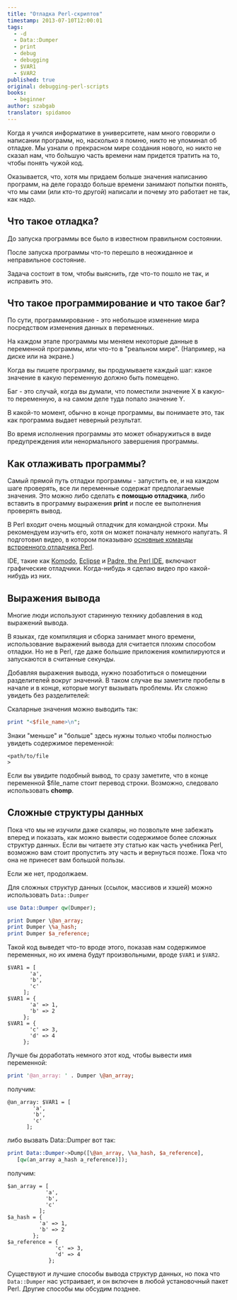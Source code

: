 ```yaml
---
title: "Отладка Perl-скриптов"
timestamp: 2013-07-10T12:00:01
tags:
  - -d
  - Data::Dumper
  - print
  - debug
  - debugging
  - $VAR1
  - $VAR2
published: true
original: debugging-perl-scripts
books:
  - beginner
author: szabgab
translator: spidamoo
---
```



Когда я учился информатике в университете, нам много говорили о написании программ, но, насколько я
помню, никто не упоминал об отладке. Мы узнали о прекрасном мире создания нового, но никто не сказал
нам, что бо́льшую часть времени нам придется тратить на то, чтобы понять чужой код.

Оказывается, что, хотя мы придаем больше значения написанию программ, на деле гораздо больше времени
занимают попытки понять, что мы сами (или кто-то другой) написали и почему это работает не так, как 
надо.


## Что такое отладка?

До запуска программы все было в известном правильном состоянии.

После запуска программы что-то перешло в неожиданное и неправильное состояние.

Задача состоит в том, чтобы выяснить, где что-то пошло не так, и исправить это.

## Что такое программирование и что такое баг?

По сути, программирование - это небольшое изменение мира посредством изменения данных в переменных.

На каждом этапе программы мы меняем некоторые данные в переменной программы, или что-то в "реальном
мире". (Например, на диске или на экране.)

Когда вы пишете программу, вы продумываете каждый шаг: какое значение в какую переменную должно быть
помещено.

Баг - это случай, когда вы думали, что поместили значение X в какую-то переменную, а на самом деле
туда попало значение Y.

В какой-то момент, обычно в конце программы, вы понимаете это, так как программа выдает неверный
результат.

Во время исполнения программы это может обнаружиться в виде предупреждения или ненормального 
завершения программы.

## Как отлаживать программы?

Самый прямой путь отладки программы - запустить ее, и на каждом шаге проверять, все ли переменные
содержат предполагаемые значения. Это можно либо сделать <b>с помощью отладчика</b>, либо вставить в
программу выражения <b>print</b> и после ее выполнения проверять вывод.

В Perl входит очень мощный отладчик для командной строки. Мы рекомендуем изучить его, хотя он может
поначалу немного напугать. Я подготовил видео, в котором показываю 
[основные команды встроенного отладчика Perl](/ispolzovanie-vstroennogo-otladchika-perl).

IDE, такие как [Komodo](http://www.activestate.com/), [Eclipse](http://eclipse.org/) 
и [Padre, the Perl IDE](http://padre.perlide.org/), включают графические отладчики. 
Когда-нибудь я сделаю видео про какой-нибудь из них.

## Выражения вывода

Многие люди используют старинную технику добавления в код выражений вывода.

В языках, где компиляция и сборка занимает много времени, использование выражений вывода для
считается плохим способом отладки. Но не в Perl, где даже большие приложения компилируются и 
запускаются в считанные секунды.

Добавляя выражения вывода, нужно позаботиться о помещении разделителей вокруг значений. В таком 
случае вы заметите пробелы в начале и в конце, которые могут вызывать проблемы. Их сложно увидеть 
без разделителей:

Скаларные значения можно выводить так:

```perl
print "<$file_name>\n";
```

Знаки "меньше" и "больше" здесь нужны только чтобы полностью увидеть содержимое переменной:

```
<path/to/file
>
```

Если вы увидите подобный вывод, то сразу заметите, что в конце переменной $file_name стоит перевод
строки. Возможно, следовало использовать <b>chomp</b>.

## Сложные структуры данных

Пока что мы не изучили даже скаляры, но позвольте мне забежать вперед и показать, как можно вывести
содержимое более сложных структур данных. Если вы читаете эту статью как часть учебника Perl,
возможно вам стоит пропустить эту часть и вернуться позже. Пока что она не принесет вам большой пользы.

Если же нет, продолжаем.

Для сложных структур данных (ссылок, массивов и хэшей) можно использовать `Data::Dumper`

```perl
use Data::Dumper qw(Dumper);

print Dumper \@an_array;
print Dumper \%a_hash;
print Dumper $a_reference;
```

Такой код выведет что-то вроде этого, показав нам содержимое переменных, но их имена будут 
произвольными, вроде `$VAR1` и `$VAR2`.

```
$VAR1 = [
       'a',
       'b',
       'c'
     ];
$VAR1 = {
       'a' => 1,
       'b' => 2
     };
$VAR1 = {
       'c' => 3,
       'd' => 4
     };
```

Лучше бы доработать немного этот код, чтобы вывести имя переменной:

```perl
print '@an_array: ' . Dumper \@an_array;
```

получим:

```
@an_array: $VAR1 = [
        'a',
        'b',
        'c'
      ];
```

либо вызвать Data::Dumper вот так:

```perl
print Data::Dumper->Dump([\@an_array, \%a_hash, $a_reference],
   [qw(an_array a_hash a_reference)]);
```

получим:

```
$an_array = [
            'a',
            'b',
            'c'
          ];
$a_hash = {
          'a' => 1,
          'b' => 2
        };
$a_reference = {
               'c' => 3,
               'd' => 4
             };
```

Существуют и лучшие способы вывода структур данных, но пока что `Data::Dumper` нас устраивает,
и он включен в любой установочный пакет Perl. Другие способы мы обсудим позднее.

